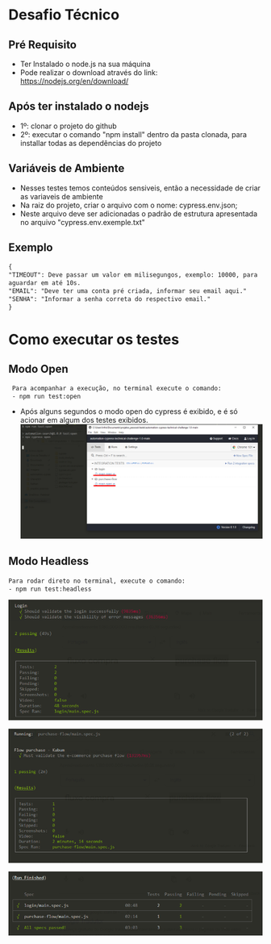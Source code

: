 # Desafio Técnico

## Pré Requisito
 - Ter Instalado o node.js na sua máquina
 - Pode realizar o download através do link: https://nodejs.org/en/download/

## Após ter instalado o nodejs

- 1º: clonar o projeto do github
- 2º: executar o comando "npm install" dentro da pasta clonada, para installar todas as dependências do projeto

## Variáveis de Ambiente 
 - Nesses testes temos conteúdos sensiveis, então a necessidade de criar as variaveis de ambiente
 - Na raiz do projeto, criar o arquivo com o nome: cypress.env.json;
 - Neste arquivo deve ser adicionadas o padrão de estrutura apresentada no arquivo "cypress.env.exemple.txt"

## Exemplo
    {
    "TIMEOUT": Deve passar um valor em milisegungos, exemplo: 10000, para aguardar em até 10s.
    "EMAIL": "Deve ter uma conta pré criada, informar seu email aqui."
    "SENHA": "Informar a senha correta do respectivo email."
    }
    
# Como executar os testes

## Modo Open
     Para acompanhar a execução, no terminal execute o comando:
     - npm run test:open
   
   
  - Após alguns segundos o modo open do cypress é exibido, e é só acionar em algum dos testes exibidos.
  ![cypressopen](./readme-img/cypressopen.png)
  
    
## Modo Headless
    Para rodar direto no terminal, execute o comando:
    - npm run test:headless

![login](./readme-img/login.png)

![flow](./readme-img/flow.png)

![allspecs](./readme-img/allspecs.png)
